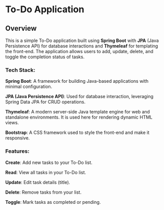 # To-Do Application

## Overview

This is a simple To-Do application built using **Spring Boot** with **JPA** (Java Persistence API) for database interactions and **Thymeleaf** for templating the front-end. The application allows users to add, update, delete, and toggle the completion status of tasks.

### Tech Stack:
**Spring Boot**: A framework for building Java-based applications with minimal configuration.

**JPA (Java Persistence API)**: Used for database interaction, leveraging Spring Data JPA for CRUD operations.

**Thymeleaf**: A modern server-side Java template engine for web and standalone environments. It is used here for rendering dynamic HTML views.

 **Bootstrap**: A CSS framework used to style the front-end and make it responsive.

### Features:
**Create**: Add new tasks to your To-Do list.

**Read**: View all tasks in your To-Do list.

**Update**: Edit task details (title).

**Delete**: Remove tasks from your list.

**Toggle**: Mark tasks as completed or pending.
